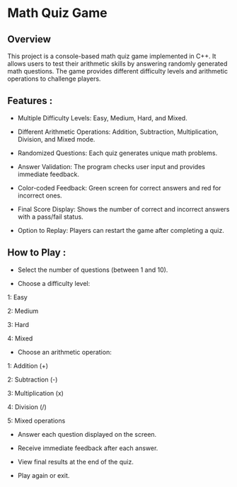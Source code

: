 # Math Quiz Game

## Overview

This project is a console-based math quiz game implemented in C++. It allows users to test their arithmetic skills by answering randomly generated math questions. The game provides different difficulty levels and arithmetic operations to challenge players.




## Features : 

- Multiple Difficulty Levels: Easy, Medium, Hard, and Mixed.

- Different Arithmetic Operations: Addition, Subtraction, Multiplication, Division, and Mixed mode.

- Randomized Questions: Each quiz generates unique math problems.

- Answer Validation: The program checks user input and provides immediate feedback.

- Color-coded Feedback: Green screen for correct answers and red for incorrect ones.

- Final Score Display: Shows the number of correct and incorrect answers with a pass/fail status.

* Option to Replay: Players can restart the game after completing a quiz.


## How to Play :

* Select the number of questions (between 1 and 10).

* Choose a difficulty level:

1: Easy

2: Medium

3: Hard

4: Mixed


* Choose an arithmetic operation:

1: Addition (+)

2: Subtraction (-)

3: Multiplication (x)

4: Division (/)

5: Mixed operations


* Answer each question displayed on the screen.

* Receive immediate feedback after each answer.

* View final results at the end of the quiz.

* Play again or exit.


